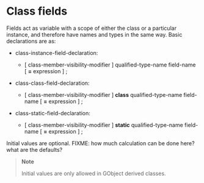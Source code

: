 

Class fields
============

Fields act as variable with a scope of either the class or a particular instance, and therefore have names and types in the same way. Basic declarations are as:

-   class-instance-field-declaration:

    -   [ class-member-visibility-modifier ] qualified-type-name field-name [ **=** expression ] ;

-   class-class-field-declaration:

    -   [ class-member-visibility-modifier ] **class** qualified-type-name field-name [ **=** expression ] ;

-   class-static-field-declaration:

    -   [ class-member-visibility-modifier ] **static** qualified-type-name field-name [ **=** expression ] ;

Initial values are optional. FIXME: how much calculation can be done here? what are the defaults?

> **Note**
>
> Initial values are only allowed in GObject derived classes.
